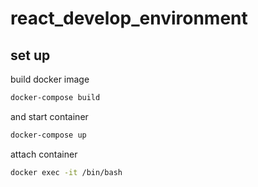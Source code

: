 # react_develop_environment

## set up

build docker image

```sh
docker-compose build
```
and start container

```sh
docker-compose up
```
attach container

```sh
docker exec -it /bin/bash
```
